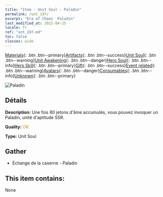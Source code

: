 ```yaml
---
title: "Item - Unit Soul - Paladin"
permalink: /unt_197/
excerpt: "Era of Chaos  Paladin"
last_modified_at: 2021-04-25
locale: fr
ref: "unt_197.md"
toc: false
classes: wide
---
```

 [Materials](/ItemsFR/){: .btn .btn--primary}[Artifacts](/ItemsFR/Artifacts/){: .btn .btn--success}[Unit Soul](/ItemsFR/UnitSoul/){: .btn .btn--warning}[Unit Awakening](/ItemsFR/UnitAwakening/){: .btn .btn--danger}[Hero Soul](/ItemsFR/HeroSoul/){: .btn .btn--info}[Hero Skill](/ItemsFR/HeroSkill/){: .btn .btn--primary}[Gift](/ItemsFR/Gift/){: .btn .btn--success}[Event related](/ItemsFR/Events/){: .btn .btn--warning}[Avatars](/ItemsFR/Avatars/){: .btn .btn--danger}[Consumables](/ItemsFR/Consumables/){: .btn .btn--info}[Unknown](/ItemsFR/Unknown/){: .btn .btn--primary}

 ![Paladin](/images/u/ti_shengqishi.jpg)

## Détails
 **Description:** Une fois 80 jetons d'âme accumulés, vous pouvez invoquer un Paladin, unité d'aptitude SSR.

 **Quality:** <span style="color: #FF8C00">OK</span>

 **Type:** Unit Soul

## Gather

*    Échange de la caserne - Paladin 

## This item contains:

  None

